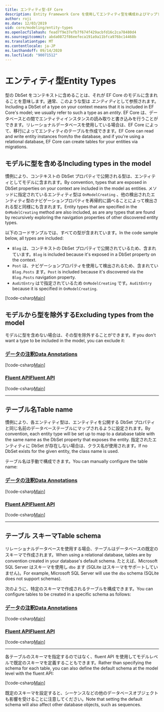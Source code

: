 ```yaml
---
title: エンティティ型-EF Core
description: Entity Framework Core を使用してエンティティ型を構成およびマップする方法
author: roji
ms.date: 12/03/2019
uid: core/modeling/entity-types
ms.openlocfilehash: fead7f9e37efb7f674f429acbfd16c2ca78480d4
ms.sourcegitcommit: abda0872f86eefeca191a9a11bfca976bc14468b
ms.translationtype: MT
ms.contentlocale: ja-JP
ms.lasthandoff: 09/14/2020
ms.locfileid: "90071512"
---
```

# <a name="entity-types"></a><span data-ttu-id="072f1-103">エンティティ型</span><span class="sxs-lookup"><span data-stu-id="072f1-103">Entity Types</span></span>

<span data-ttu-id="072f1-104">型の DbSet をコンテキストに含めることは、それが EF Core のモデルに含まれることを意味します。通常、このような型は *エンティティ*として参照されます。</span><span class="sxs-lookup"><span data-stu-id="072f1-104">Including a DbSet of a type on your context means that it is included in EF Core's model; we usually refer to such a type as an *entity*.</span></span> <span data-ttu-id="072f1-105">EF Core は、データベースとの間でエンティティインスタンスの読み取りと書き込みを行うことができます。リレーショナルデータベースを使用している場合は、EF Core によって、移行によってエンティティのテーブルを作成できます。</span><span class="sxs-lookup"><span data-stu-id="072f1-105">EF Core can read and write entity instances from/to the database, and if you're using a relational database, EF Core can create tables for your entities via migrations.</span></span>

## <a name="including-types-in-the-model"></a><span data-ttu-id="072f1-106">モデルに型を含める</span><span class="sxs-lookup"><span data-stu-id="072f1-106">Including types in the model</span></span>

<span data-ttu-id="072f1-107">慣例により、コンテキストの DbSet プロパティで公開される型は、エンティティとしてモデルに含まれます。</span><span class="sxs-lookup"><span data-stu-id="072f1-107">By convention, types that are exposed in DbSet properties on your context are included in the model as entities.</span></span> <span data-ttu-id="072f1-108">メソッドに指定されているエンティティ型は `OnModelCreating` 、他の検出されたエンティティ型のナビゲーションプロパティを再帰的に調べることによって検出される型と同様にも含まれます。</span><span class="sxs-lookup"><span data-stu-id="072f1-108">Entity types that are specified in the `OnModelCreating` method are also included, as are any types that are found by recursively exploring the navigation properties of other discovered entity types.</span></span>

<span data-ttu-id="072f1-109">以下のコードサンプルでは、すべての型が含まれています。</span><span class="sxs-lookup"><span data-stu-id="072f1-109">In the code sample below, all types are included:</span></span>

* <span data-ttu-id="072f1-110">`Blog` は、コンテキストの DbSet プロパティで公開されているため、含まれています。</span><span class="sxs-lookup"><span data-stu-id="072f1-110">`Blog` is included because it's exposed in a DbSet property on the context.</span></span>
* <span data-ttu-id="072f1-111">`Post` は、ナビゲーションプロパティを使用して検出されるため、含まれてい `Blog.Posts` ます。</span><span class="sxs-lookup"><span data-stu-id="072f1-111">`Post` is included because it's discovered via the `Blog.Posts` navigation property.</span></span>
* <span data-ttu-id="072f1-112">`AuditEntry` はで指定されているため `OnModelCreating` です。</span><span class="sxs-lookup"><span data-stu-id="072f1-112">`AuditEntry` because it is specified in `OnModelCreating`.</span></span>

[!code-csharp[Main](../../../samples/core/Modeling/Conventions/EntityTypes.cs?name=EntityTypes&highlight=3,7,16)]

## <a name="excluding-types-from-the-model"></a><span data-ttu-id="072f1-113">モデルから型を除外する</span><span class="sxs-lookup"><span data-stu-id="072f1-113">Excluding types from the model</span></span>

<span data-ttu-id="072f1-114">モデルに型を含めない場合は、その型を除外することができます。</span><span class="sxs-lookup"><span data-stu-id="072f1-114">If you don't want a type to be included in the model, you can exclude it:</span></span>

### <a name="data-annotations"></a>[<span data-ttu-id="072f1-115">データの注釈</span><span class="sxs-lookup"><span data-stu-id="072f1-115">Data Annotations</span></span>](#tab/data-annotations)

[!code-csharp[Main](../../../samples/core/Modeling/DataAnnotations/IgnoreType.cs?name=IgnoreType&highlight=1)]

### <a name="fluent-api"></a>[<span data-ttu-id="072f1-116">Fluent API</span><span class="sxs-lookup"><span data-stu-id="072f1-116">Fluent API</span></span>](#tab/fluent-api)

[!code-csharp[Main](../../../samples/core/Modeling/FluentAPI/IgnoreType.cs?name=IgnoreType&highlight=3)]

***

## <a name="table-name"></a><span data-ttu-id="072f1-117">テーブル名</span><span class="sxs-lookup"><span data-stu-id="072f1-117">Table name</span></span>

<span data-ttu-id="072f1-118">慣例により、各エンティティ型は、エンティティを公開する DbSet プロパティと同じ名前のデータベーステーブルにマップされるように設定されます。</span><span class="sxs-lookup"><span data-stu-id="072f1-118">By convention, each entity type will be set up to map to a database table with the same name as the DbSet property that exposes the entity.</span></span> <span data-ttu-id="072f1-119">指定されたエンティティに DbSet が存在しない場合は、クラス名が使用されます。</span><span class="sxs-lookup"><span data-stu-id="072f1-119">If no DbSet exists for the given entity, the class name is used.</span></span>

<span data-ttu-id="072f1-120">テーブル名は手動で構成できます。</span><span class="sxs-lookup"><span data-stu-id="072f1-120">You can manually configure the table name:</span></span>

### <a name="data-annotations"></a>[<span data-ttu-id="072f1-121">データの注釈</span><span class="sxs-lookup"><span data-stu-id="072f1-121">Data Annotations</span></span>](#tab/data-annotations)

[!code-csharp[Main](../../../samples/core/Modeling/DataAnnotations/TableName.cs?Name=TableName&highlight=1)]

### <a name="fluent-api"></a>[<span data-ttu-id="072f1-122">Fluent API</span><span class="sxs-lookup"><span data-stu-id="072f1-122">Fluent API</span></span>](#tab/fluent-api)

[!code-csharp[Main](../../../samples/core/Modeling/FluentAPI/TableName.cs?Name=TableName&highlight=3-4)]

***

## <a name="table-schema"></a><span data-ttu-id="072f1-123">テーブル スキーマ</span><span class="sxs-lookup"><span data-stu-id="072f1-123">Table schema</span></span>

<span data-ttu-id="072f1-124">リレーショナルデータベースを使用する場合、テーブルはデータベースの既定のスキーマで作成されます。</span><span class="sxs-lookup"><span data-stu-id="072f1-124">When using a relational database, tables are by convention created in your database's default schema.</span></span> <span data-ttu-id="072f1-125">たとえば、Microsoft SQL Server はスキーマを使用し `dbo` ます (SQLite はスキーマをサポートしていません)。</span><span class="sxs-lookup"><span data-stu-id="072f1-125">For example, Microsoft SQL Server will use the `dbo` schema (SQLite does not support schemas).</span></span>

<span data-ttu-id="072f1-126">次のように、特定のスキーマで作成されるテーブルを構成できます。</span><span class="sxs-lookup"><span data-stu-id="072f1-126">You can configure tables to be created in a specific schema as follows:</span></span>

### <a name="data-annotations"></a>[<span data-ttu-id="072f1-127">データの注釈</span><span class="sxs-lookup"><span data-stu-id="072f1-127">Data Annotations</span></span>](#tab/data-annotations)

[!code-csharp[Main](../../../samples/core/Modeling/DataAnnotations/TableNameAndSchema.cs?name=TableNameAndSchema&highlight=1)]

### <a name="fluent-api"></a>[<span data-ttu-id="072f1-128">Fluent API</span><span class="sxs-lookup"><span data-stu-id="072f1-128">Fluent API</span></span>](#tab/fluent-api)

[!code-csharp[Main](../../../samples/core/Modeling/FluentAPI/TableNameAndSchema.cs?name=TableNameAndSchema&highlight=3-4)]

***

<span data-ttu-id="072f1-129">各テーブルのスキーマを指定するのではなく、fluent API を使用してモデルレベルで既定のスキーマを定義することもできます。</span><span class="sxs-lookup"><span data-stu-id="072f1-129">Rather than specifying the schema for each table, you can also define the default schema at the model level with the fluent API:</span></span>

[!code-csharp[Main](../../../samples/core/Modeling/FluentAPI/DefaultSchema.cs?name=DefaultSchema&highlight=3)]

<span data-ttu-id="072f1-130">既定のスキーマを設定すると、シーケンスなどの他のデータベースオブジェクトも影響を受けることに注意してください。</span><span class="sxs-lookup"><span data-stu-id="072f1-130">Note that setting the default schema will also affect other database objects, such as sequences.</span></span>
